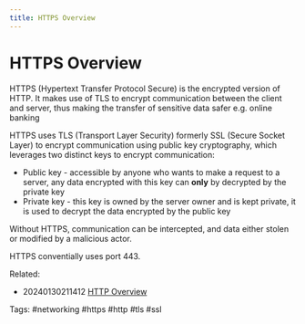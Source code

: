 ```yaml
---
title: HTTPS Overview
---
```


# HTTPS Overview

HTTPS (Hypertext Transfer Protocol Secure) is the encrypted version of
HTTP. It makes use of TLS to encrypt communication between the client
and server, thus making the transfer of sensitive data safer e.g. online
banking

HTTPS uses TLS (Transport Layer Security) formerly SSL (Secure Socket
Layer) to encrypt communication using public key cryptography, which
leverages two distinct keys to encrypt communication:
  * Public key - accessible by anyone who wants to make a request to a
    server, any data encrypted with this key can **only** by decrypted
    by the private key
  * Private key - this key is owned by the server owner and is kept
    private, it is used to decrypt the data encrypted by the public key

Without HTTPS, communication can be intercepted, and data either stolen
or modified by a malicious actor.

HTTPS conventially uses port 443.

Related:
  * 20240130211412 [HTTP Overview](../networking/20240130211412.md)

Tags:
  #networking #https #http #tls #ssl
